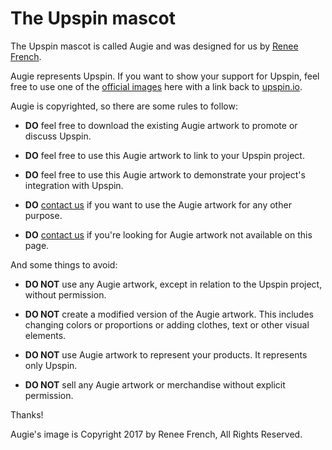 # The Upspin mascot

The Upspin mascot is called Augie and was designed for us by [Renee French](https://instagram.com/reneefrench).

Augie represents Upspin. If you want to show your support for Upspin, feel free to use one of the [official images](https://upspin.io/images/augie.zip) here with a link back to [upspin.io](https://upspin.io).

Augie is copyrighted, so there are some rules to follow:

- **DO** feel free to download the existing Augie artwork to promote or discuss Upspin.

- **DO** feel free to use this Augie artwork to link to your Upspin project.

- **DO** feel free to use this Augie artwork to demonstrate your project's integration with Upspin.

- **DO** [contact us](upspin@googlegroups.com) if you want to use the Augie artwork for any other purpose.

- **DO** [contact us](upspin@googlegroups.com) if you're looking for Augie artwork not available on this page.

And some things to avoid:

- **DO NOT** use any Augie artwork, except in relation to the Upspin project, without permission.

- **DO NOT** create a modified version of the Augie artwork. This includes changing colors or proportions or adding clothes, text or other visual elements.

- **DO NOT** use Augie artwork to represent your products. It represents only Upspin.

- **DO NOT** sell any Augie artwork or merchandise without explicit permission.

Thanks!

Augie's image is Copyright 2017 by Renee French, All Rights Reserved.
